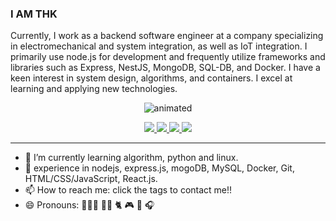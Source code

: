 ### I AM THK
Currently, I work as a backend software engineer at a company specializing in electromechanical and system integration, as well as IoT integration. I primarily use node.js for development and frequently utilize frameworks and libraries such as Express, NestJS, MongoDB, SQL-DB, and Docker. I have a keen interest in system design, algorithms, and containers. I excel at learning and applying new technologies.

<!-- ![ezgif com-gif-maker](https://user-images.githubusercontent.com/108649296/203933626-38547978-2702-492f-8333-4748cfd9b26a.gif) -->
<p align="center">
  <img src="https://user-images.githubusercontent.com/108649296/203933626-38547978-2702-492f-8333-4748cfd9b26a.gif" alt="animated" />
</p>
<!-- <div id="avatar" align="center">
  <img src="https://scontent.ftpe8-3.fna.fbcdn.net/v/t1.6435-9/30516696_1848390108516381_252077682211160064_n.jpg?_nc_cat=106&ccb=1-7&_nc_sid=09cbfe&_nc_ohc=fYhetpk1Ag8AX98qMXZ&tn=3OM4M7PSYO6m1MmA&_nc_ht=scontent.ftpe8-3.fna&oh=00_AfDK8pLY4fRzb-mZOU_ONiI2KbOhXRrP1GEP5OcugXOJ1g&oe=63A7DC12" width="100"/>
</div> -->
<!-- medium -->
<div align="center">
<a href="https://medium.com/@tina0757023.bt07" target="_blank">
      <img src="https://img.shields.io/badge/-Medium-lightgrey"/>
</a>
<!-- Linkedin -->
<a href="https://www.linkedin.com/in/kuo-ting-han-3b045ab5/" target="_blank">
      <img src="https://img.shields.io/badge/-Linkedin-blue"/>
</a>
<!-- Mailto -->
<a href="mailto:tina0757023.bt07@nycu.edu.tw" target="_blank">
      <img src="https://img.shields.io/badge/-Mail-red"/>
</a>
<!-- CodePen -->
<a href="https://codepen.io/your-work" target="_blank">
      <img src="https://img.shields.io/badge/-CodePen-white"/>
</a>
</div>
<hr/>
<!-- **thk61159/thk61159** is a ✨ _special_ ✨ repository because its `README.md` (this file) appears on your GitHub profile. -->

- 🔭 I’m currently learning algorithm, python and linux.
- 🌱 experience in nodejs, express.js, mogoDB, MySQL, Docker, Git, HTML/CSS/JavaScript, React.js.
- 📫 How to reach me: click the tags to contact me!!
- 😄 Pronouns: 👩🏻‍💻 💃🏻 🐈 🎮 🎤 🎧
<!-- - ⚡ Fun fact: ... -->

